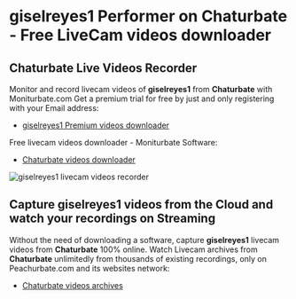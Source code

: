 # giselreyes1 Performer on Chaturbate - Free LiveCam videos downloader

## Chaturbate Live Videos Recorder

Monitor and record livecam videos of **giselreyes1** from **Chaturbate** with Moniturbate.com
Get a premium trial for free by just and only registering with your Email address:
* [giselreyes1 Premium videos downloader](https://moniturbate.com/request-demo-licence-key.html)

Free livecam videos downloader - Moniturbate Software:
* [Chaturbate videos downloader](https://moniturbate.com/moniturbate-download-software.html)

![giselreyes1 livecam videos recorder](https://peachurnet.com/templates/moniturbate-software.png)


## Capture giselreyes1 videos from the Cloud and watch your recordings on Streaming

Without the need of downloading a software, capture **giselreyes1** livecam videos from **Chaturbate** 100% online.
Watch Livecam archives from **Chaturbate** unlimitedly from thousands of existing recordings, only on Peachurbate.com and its websites network:
* [Chaturbate videos archives](https://peachurnet.com/)
